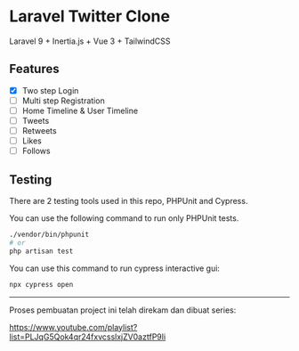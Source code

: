 # Laravel Twitter Clone

Laravel 9 + Inertia.js + Vue 3 + TailwindCSS

## Features

- [x] Two step Login
- [ ] Multi step Registration
- [ ] Home Timeline & User Timeline
- [ ] Tweets
- [ ] Retweets
- [ ] Likes
- [ ] Follows

## Testing

There are 2 testing tools used in this repo, PHPUnit and Cypress.

You can use the following command to run only PHPUnit tests.

```bash
./vendor/bin/phpunit
# or
php artisan test
```

You can use this command to run cypress interactive gui:

```bash
npx cypress open
```

---

Proses pembuatan project ini telah direkam dan dibuat series:

<https://www.youtube.com/playlist?list=PLJqG5Qok4qr24fxvcsslxjZV0aztfP9li>

